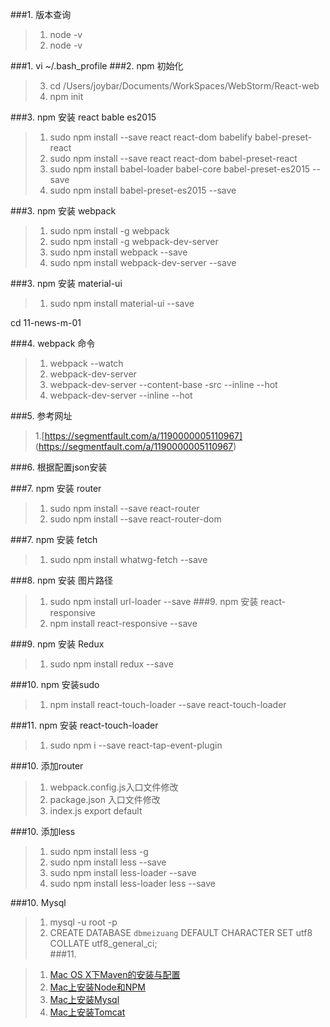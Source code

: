 ###1.  版本查询
>1.  node -v
>2.  node -v


###1. vi ~/.bash_profile
###2.  npm 初始化
>3.  cd /Users/joybar/Documents/WorkSpaces/WebStorm/React-web
>4. npm init

###3.  npm 安装 react bable es2015
>1. sudo npm install --save react react-dom babelify babel-preset-react
>2. sudo  npm install --save react react-dom babel-preset-react
>3. sudo npm install babel-loader babel-core babel-preset-es2015 --save
>4.  sudo npm install  babel-preset-es2015 --save



###3.  npm 安装 webpack
>1.  sudo npm install -g webpack
>2.  sudo npm install -g webpack-dev-server
>3. sudo npm install webpack --save
>4. sudo npm install webpack-dev-server --save

###3.  npm 安装 material-ui
>1.  sudo npm install material-ui  --save

 cd 11-news-m-01

###4.  webpack 命令
>1. webpack --watch
>2. webpack-dev-server
>3. webpack-dev-server --content-base -src --inline --hot
>4. webpack-dev-server --inline --hot

###5. 参考网址
>1.[https://segmentfault.com/a/1190000005110967] (https://segmentfault.com/a/1190000005110967)


###6. 根据配置json安装
>


###7.  npm 安装 router
>1.  sudo npm install --save react-router
>2.  sudo npm install --save react-router-dom

###7.  npm 安装 fetch
>1. sudo npm install whatwg-fetch --save

###8.  npm 安装 图片路径
>1.  sudo npm install url-loader --save
###9.  npm 安装 react-responsive
>1.  npm install react-responsive --save

###9.  npm 安装 Redux
>1. sudo npm install redux --save

###10.  npm 安装sudo
>1. npm install react-touch-loader  --save react-touch-loader


###11.  npm 安装 react-touch-loader
>1. sudo npm i --save react-tap-event-plugin


###10.  添加router
>1. webpack.config.js入口文件修改
>2. package.json 入口文件修改
>3. index.js export  default

###10.  添加less
>1. sudo npm install less -g
>2. sudo npm install less --save
>3. sudo npm install less-loader --save
>3. sudo npm install  less-loader less --save



###10.  Mysql
>1. mysql -u root -p   
>1. CREATE DATABASE `dbmeizuang` DEFAULT CHARACTER SET utf8 COLLATE utf8_general_ci;  
###11.

>1. [Mac OS X下Maven的安装与配置](http://www.jianshu.com/p/191685a33786)
>1. [Mac上安装Node和NPM](http://www.jianshu.com/p/20ea93641bda)
>1. [Mac上安装Mysql](http://www.jianshu.com/p/fd3aae701db9)
>1. [Mac上安装Tomcat](http://blog.csdn.net/huyisu/article/details/38372663)



